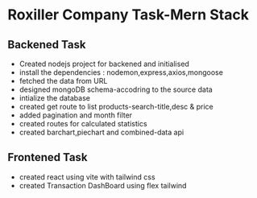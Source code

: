 # Roxiller Company Task-Mern Stack
## Backened Task
- Created nodejs project for backened and initialised
- install the dependencies : nodemon,express,axios,mongoose
- fetched the data from URL
- designed mongoDB schema-accodring to the source data
- intialize the database
- created get route to list products-search-title,desc & price
- added pagination and month filter
- created routes for calculated statistics
- created barchart,piechart and combined-data api

## Frontened Task
- created react using vite with tailwind css
- created Transaction DashBoard using flex tailwind